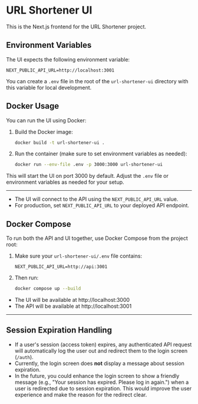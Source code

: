 # URL Shortener UI

This is the Next.js frontend for the URL Shortener project.

## Environment Variables

The UI expects the following environment variable:

```
NEXT_PUBLIC_API_URL=http://localhost:3001
```

You can create a `.env` file in the root of the `url-shortener-ui` directory with this variable for local development.

## Docker Usage

You can run the UI using Docker:

1. Build the Docker image:
   ```bash
   docker build -t url-shortener-ui .
   ```

2. Run the container (make sure to set environment variables as needed):
   ```bash
   docker run --env-file .env -p 3000:3000 url-shortener-ui
   ```

This will start the UI on port 3000 by default. Adjust the `.env` file or environment variables as needed for your setup.

---

- The UI will connect to the API using the `NEXT_PUBLIC_API_URL` value.
- For production, set `NEXT_PUBLIC_API_URL` to your deployed API endpoint. 

## Docker Compose

To run both the API and UI together, use Docker Compose from the project root:

1. Make sure your `url-shortener-ui/.env` file contains:
   ```
   NEXT_PUBLIC_API_URL=http://api:3001
   ```
2. Then run:
   ```bash
   docker compose up --build
   ```

- The UI will be available at http://localhost:3000
- The API will be available at http://localhost:3001 

---

## Session Expiration Handling

- If a user's session (access token) expires, any authenticated API request will automatically log the user out and redirect them to the login screen (`/auth`).
- Currently, the login screen does **not** display a message about session expiration.
- In the future, you could enhance the login screen to show a friendly message (e.g., "Your session has expired. Please log in again.") when a user is redirected due to session expiration. This would improve the user experience and make the reason for the redirect clear. 